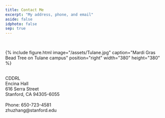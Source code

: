 ```yaml
---
title: Contact Me
excerpt: "My address, phone, and email"
aside: false
idphoto: false
sep: true
---
```



<br/>

{% include figure.html image="/assets/Tulane.jpg" caption="Mardi Gras Bead Tree on Tulane campus" position="right" width="380" height="380" %}

<br/>
CDDRL<br/>
Encina Hall<br/>
616 Serra Street<br/>
Stanford, CA 94305-6055<br/>
<br/>
Phone: 650-723-4581<br/>
zhuzhang@stanford.edu

